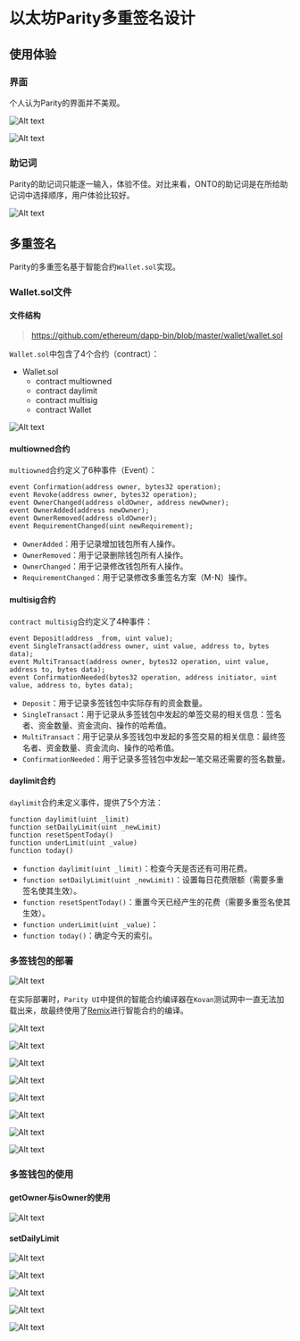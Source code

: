 # 以太坊Parity多重签名设计

## 使用体验

### 界面

个人认为Parity的界面并不美观。

![Alt text](img/Parity_UI/parity_ui.png)

![Alt text](img/Parity_UI/parity_ui_accounts.png)

### 助记词

Parity的助记词只能逐一输入，体验不佳。对比来看，ONTO的助记词是在所给助记词中选择顺序，用户体验比较好。

![Alt text](/img/Parity_UI/parity_owner_recovery_phrase.png)

## 多重签名

Parity的多重签名基于智能合约`Wallet.sol`实现。

### Wallet.sol文件

#### 文件结构

> https://github.com/ethereum/dapp-bin/blob/master/wallet/wallet.sol

`Wallet.sol`中包含了4个合约（contract）：

- Wallet.sol
  - contract multiowned
  - contract daylimit
  - contract multisig
  - contract Wallet

![Alt text](img/Parity_UI/wallel_sol_uml.png)

#### multiowned合约

`multiowned`合约定义了6种事件（Event）：

```
event Confirmation(address owner, bytes32 operation);
event Revoke(address owner, bytes32 operation);
event OwnerChanged(address oldOwner, address newOwner);
event OwnerAdded(address newOwner);
event OwnerRemoved(address oldOwner);
event RequirementChanged(uint newRequirement);
```

- `OwnerAdded`：用于记录增加钱包所有人操作。
- `OwnerRemoved`：用于记录删除钱包所有人操作。
- `OwnerChanged`：用于记录修改钱包所有人操作。
- `RequirementChanged`：用于记录修改多重签名方案（M-N）操作。

#### multisig合约

`contract multisig`合约定义了4种事件：

```
event Deposit(address _from, uint value);
event SingleTransact(address owner, uint value, address to, bytes data);
event MultiTransact(address owner, bytes32 operation, uint value, address to, bytes data);
event ConfirmationNeeded(bytes32 operation, address initiator, uint value, address to, bytes data);
```    

- `Deposit`：用于记录多签钱包中实际存有的资金数量。
- `SingleTransact`：用于记录从多签钱包中发起的单签交易的相关信息：签名者、资金数量、资金流向、操作的哈希值。
- `MultiTransact`：用于记录从多签钱包中发起的多签交易的相关信息：最终签名者、资金数量、资金流向、操作的哈希值。
- `ConfirmationNeeded`：用于记录多签钱包中发起一笔交易还需要的签名数量。

#### daylimit合约

`daylimit`合约未定义事件，提供了5个方法：

```
function daylimit(uint _limit)
function setDailyLimit(uint _newLimit)
function resetSpentToday()
function underLimit(uint _value)
function today()
```

- `function daylimit(uint _limit)`：检查今天是否还有可用花费。
- `function setDailyLimit(uint _newLimit)`：设置每日花费限额（需要多重签名使其生效）。
- `function resetSpentToday()`：重置今天已经产生的花费（需要多重签名使其生效）。
- `function underLimit(uint _value)`：
- `function today()`：确定今天的索引。

### 多签钱包的部署

![Alt text](img/Parity_UI/parity_multisig_wallet.png)

在实际部署时，`Parity UI`中提供的智能合约编译器在`Kovan`测试网中一直无法加载出来，故最终使用了[Remix](https://remix.ethereum.org/)进行智能合约的编译。

![Alt text](img/Parity_UI/multisig_deploy_1.png)

![Alt text](img/Parity_UI/multisig_deploy_2.png)

![Alt text](img/Parity_UI/multisig_deploy_3.png)

![Alt text](img/Parity_UI/multisig_deploy_4.png)

![Alt text](img/Parity_UI/multisig_deploy_5.png)

![Alt text](img/Parity_UI/multisig_deploy_6.png)

![Alt text](img/Parity_UI/multisig_deploy_7.png)

![Alt text](img/Parity_UI/multisig_deploy_8.png)

### 多签钱包的使用

#### getOwner与isOwner的使用

![Alt text](img/Parity_UI/get_owner_and_is_owner.png)

#### setDailyLimit

![Alt text](img/Parity_UI/set_daily_limit_1.png)

![Alt text](img/Parity_UI/set_daily_limit_2.png)

![Alt text](img/Parity_UI/set_daily_limit_3.png)

![Alt text](img/Parity_UI/set_daily_limit_4.png)

![Alt text](img/Parity_UI/set_daily_limit_5.png)


